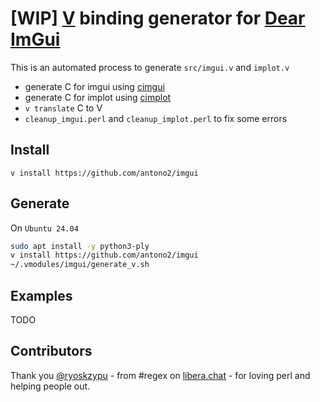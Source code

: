 
# [WIP] [V](https://vlang.io) binding generator for [Dear ImGui](https://github.com/ocornut/imgui)

This is an automated process to generate `src/imgui.v` and `implot.v`
 - generate C for imgui using [cimgui](https://github.com/cimgui/cimgui)
 - generate C for implot using [cimplot](https://github.com/cimgui/cimplot)
 - `v translate` C to V
 - `cleanup_imgui.perl` and `cleanup_implot.perl` to fix some errors
 
 ## Install
`v install https://github.com/antono2/imgui`


## Generate
On `Ubuntu 24.04`
```bash
sudo apt install -y python3-ply
v install https://github.com/antono2/imgui
~/.vmodules/imgui/generate_v.sh
```

## Examples
TODO

## Contributors
Thank you [@ryoskzypu](https://github.com/ryoskzypu) - from  #regex on [libera.chat](https://libera.chat/) - for loving perl and helping people out.



